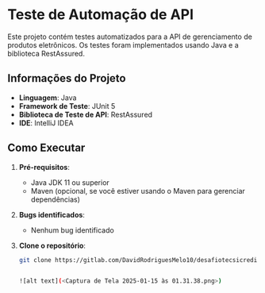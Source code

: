 # Teste de Automação de API

Este projeto contém testes automatizados para a API de gerenciamento de produtos eletrônicos. Os testes foram implementados usando Java e a biblioteca RestAssured.

## Informações do Projeto

- **Linguagem**: Java
- **Framework de Teste**: JUnit 5
- **Biblioteca de Teste de API**: RestAssured
- **IDE**: IntelliJ IDEA

## Como Executar

1. **Pré-requisitos**:
    - Java JDK 11 ou superior
    - Maven (opcional, se você estiver usando o Maven para gerenciar dependências)

2. **Bugs identificados**:
    
   - Nenhum bug identificado

3. **Clone o repositório**:
   ```bash
   git clone https://gitlab.com/DavidRodriguesMelo10/desafiotecsicredi.git


   ![alt text](<Captura de Tela 2025-01-15 às 01.31.38.png>)
   